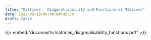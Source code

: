 ```yaml
---
title: "Matrices - Diagonalisability and Functions of Matrices"
date: 2023-03-10T00:48:04+05:30
draft: false
---
```


{{< embed "documents/matrices_diagonalisability_functions.pdf" >}}
